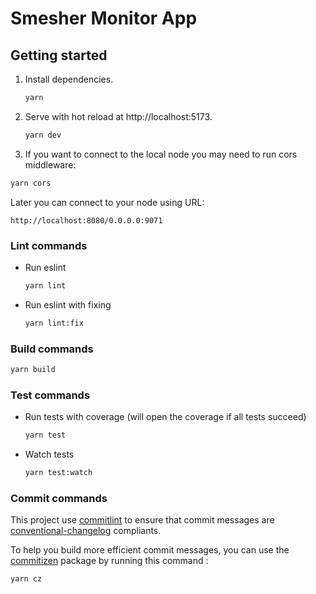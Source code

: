# Smesher Monitor App

## Getting started

1. Install dependencies.

   ```bash
   yarn
   ```

2. Serve with hot reload at http://localhost:5173.
   ```bash
   yarn dev
   ```

3. If you want to connect to the local node you may need to run cors middleware:
  ```bash
  yarn cors
  ```
  Later you can connect to your node using URL:
  ```
  http://localhost:8080/0.0.0.0:9071
  ```

### Lint commands

- Run eslint
  ```bash
  yarn lint
  ```
- Run eslint with fixing
  ```bash
  yarn lint:fix
  ```

### Build commands

```bash
yarn build
```

### Test commands

- Run tests with coverage (will open the coverage if all tests succeed)
  ```bash
  yarn test
  ```
- Watch tests
  ```bash
  yarn test:watch
  ```

### Commit commands
This project use [commitlint](https://github.com/conventional-changelog/commitlint) to ensure that commit messages are [conventional-changelog](https://github.com/conventional-changelog/commitlint/tree/master/@commitlint/config-conventional) compliants.

To help you build more efficient commit messages, you can use the [commitizen](https://github.com/commitizen/cz-cli) package by running this command :
```bash
yarn cz
```